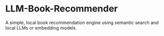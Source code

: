 # LLM-Book-Recommender
A simple, local book recommendation engine using semantic search and local LLMs or embedding models.
